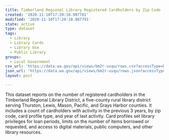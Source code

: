 ```yaml
---
title: Timberland Regional Library Registered Cardholders by Zip Code
created: '2020-11-10T17:20:18.987781'
modified: '2020-11-10T17:20:18.987791'
state: active
type: dataset
tags:
  - Library
  - Library Cards
  - Library Use
  - Public Library
groups:
  - Local Government
csv_url: 'https://data.wa.gov/api/views/bm2r-usqu/rows.csv?accessType=DOWNLOAD'
json_url: 'https://data.wa.gov/api/views/bm2r-usqu/rows.json?accessType=DOWNLOAD'
layout: post

---
```

This dataset reports on the number of registered cardholders in the Timberland Regional Library District, a five-county rural library district serving Thurston, Lewis, Mason, Pacific, and Grays Harbor counties. It includes a count of cardholders with activity in the previous 3 years, by zip code, card profile type, and year of last activity. Card profiles set library privileges for loan periods, limits on the number of items borrowed or requested, and access to digital materials, public computers, and other library resources.
